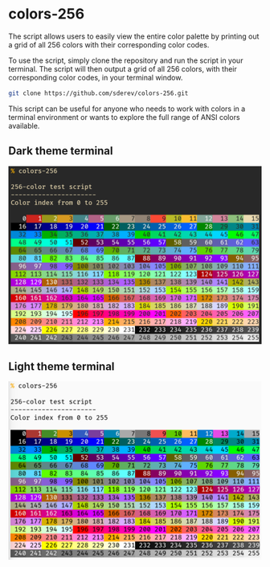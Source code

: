 # colors-256

The script allows users to easily view the entire color palette by printing out a grid of all 256 colors with their corresponding color codes.

To use the script, simply clone the repository and run the script in your terminal. The script will then output a grid of all 256 colors, with their corresponding color codes, in your terminal window.

```bash
git clone https://github.com/sderev/colors-256.git
```

This script can be useful for anyone who needs to work with colors in a terminal environment or wants to explore the full range of ANSI colors available.

## Dark theme terminal

![Screenshot of a dark theme terminal displaying the 256 ANSI color palette using a Python script.](colors-256_dark.png)

## Light theme terminal

![Screenshot of a light theme terminal displaying the 256 ANSI color palette using a Python script.](colors-256_light.png)

